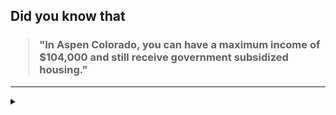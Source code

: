 ## Did you know that

<h3>
  <blockquote>
<!--START_SECTION:debris-->                                                                                                                                                                                                                                                                                                                                                                                              
"In Aspen Colorado, you can have a maximum income of $104,000 and still receive government subsidized housing."
<!--END_SECTION:debris-->
  </blockquote>
</h3>

-----

<details>
  <summary></summary>

<img src="https://github-readme-stats.vercel.app/api?show_icons=true&hide=issues&username=ekickx"> <img src="https://github-readme-stats.vercel.app/api/top-langs/?layout=compact&username=ekickx">

</details>

